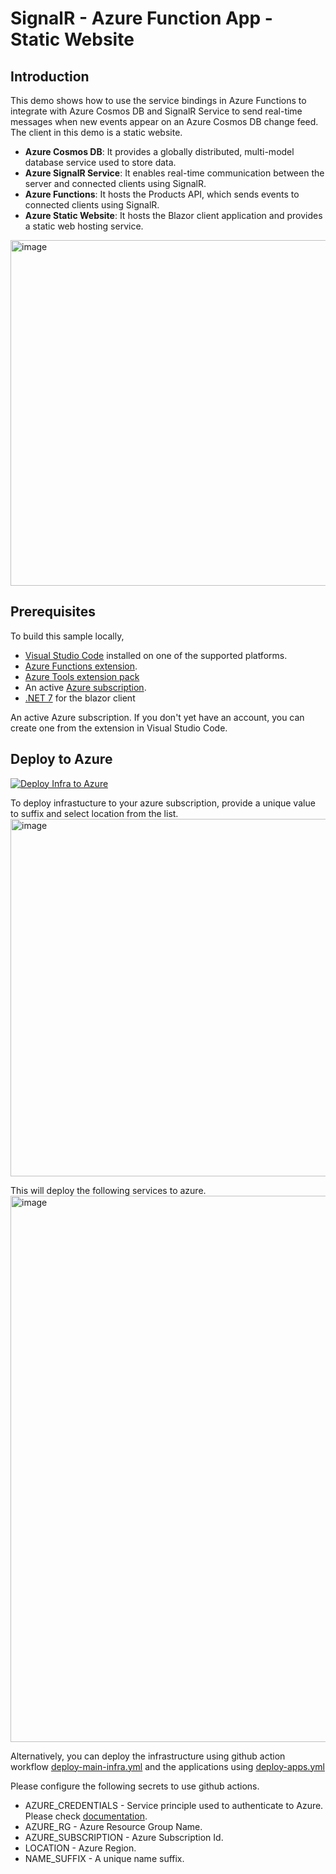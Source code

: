 # SignalR - Azure Function App - Static Website

## Introduction

This demo shows how to use the service bindings in Azure Functions to integrate with Azure Cosmos DB and SignalR Service to send real-time messages when new events appear on an Azure Cosmos DB change feed. The client in this demo is a static website.

- **Azure Cosmos DB**: It provides a globally distributed, multi-model database service used to store data.
- **Azure SignalR Service**: It enables real-time communication between the server and connected clients using SignalR.
- **Azure Functions**: It hosts the Products API, which sends events to connected clients using SignalR.
- **Azure Static Website**: It hosts the Blazor client application and provides a static web hosting service.

<img width="553" alt="image" src="https://github.com/grnisha/signalr-eventing-demo/assets/11030157/c6d0d6cc-7d60-4fe4-91c8-863c8337a808">

## Prerequisites

To build this sample locally,

 - [Visual Studio Code](https://code.visualstudio.com/) installed on one of the supported platforms.
 - [Azure Functions extension](https://marketplace.visualstudio.com/items?itemName=ms-azuretools.vscode-azurefunctions).
 - [Azure Tools extension pack](https://marketplace.visualstudio.com/items?itemName=ms-vscode.vscode-node-azure-pack)
 - An active [Azure subscription](https://learn.microsoft.com/en-us/azure/guides/developer/azure-developer-guide#understanding-accounts-subscriptions-and-billing).
 - [.NET 7](https://dotnet.microsoft.com/en-us/download/dotnet/7.0) for the blazor client

An active Azure subscription. If you don't yet have an account, you can create one from the extension in Visual Studio Code.

## Deploy to Azure

[![Deploy Infra to Azure](https://aka.ms/deploytoazurebutton)](https://portal.azure.com/#create/Microsoft.Template/uri/https%3A%2F%2Fraw.githubusercontent.com%2Fgrnisha%2Fsignalr-eventing-demo%2Fmain%2Fdeploy.json)

To deploy infrastucture to your azure subscription, provide a unique value to suffix and select location from the list.
<img width="572" alt="image" src="https://github.com/grnisha/signalr-eventing-demo/assets/11030157/ad5af185-efad-42dc-88e1-b9f29cb7eb0e">

This will deploy the following services to azure.
<img width="874" alt="image" src="https://github.com/grnisha/signalr-eventing-demo/assets/11030157/7cff9680-d36d-4710-992d-bdbd5dcb7da6">

Alternatively, you can deploy the infrastructure using github action workflow [deploy-main-infra.yml](https://raw.githubusercontent.com/grnisha/signalr-eventing-demo/main/.github/workflows/deploy-main-infra.yml) and the applications using [deploy-apps.yml](https://raw.githubusercontent.com/grnisha/signalr-eventing-demo/main/.github/workflows/deploy-apps.yml)

Please configure the following secrets to use github actions.
  - AZURE_CREDENTIALS - Service principle used to authenticate to Azure. Please check [documentation](https://learn.microsoft.com/en-us/azure/developer/github/connect-from-azure?tabs=azure-portal%2Cwindows#create-a-service-principal).
  - AZURE_RG - Azure Resource Group Name.
  - AZURE_SUBSCRIPTION - Azure Subscription Id.
  - LOCATION - Azure Region. 
  - NAME_SUFFIX - A unique name suffix.



